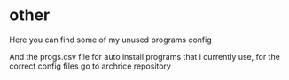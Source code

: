 # other


Here you can find some of my unused programs config

And the progs.csv file for auto install programs that i currently use, for the correct config files go to archrice repository
